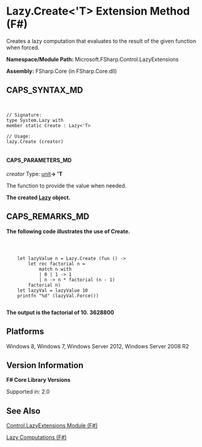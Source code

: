 # Lazy.Create<'T> Extension Method (F#)

Creates a lazy computation that evaluates to the result of the given function when forced.

**Namespace/Module Path:** Microsoft.FSharp.Control.LazyExtensions

**Assembly:** FSharp.Core (in FSharp.Core.dll)


## CAPS_SYNTAX_MD



```


// Signature:
type System.Lazy with
member static Create : Lazy<'T>

// Usage:
lazy.Create (creator)


```



#### CAPS_PARAMETERS_MD
*creator*
Type: [unit](http://msdn.microsoft.com/en-us/library/00b837c2-6c8a-483a-87d3-0479c64037a7)**-&gt; 'T**


The function to provide the value when needed.



**The created [Lazy](http://msdn.microsoft.com/en-us/library/b29d0af5-6efb-4a55-a278-2662a4ecc489) object.**
## CAPS_REMARKS_MD
**The following code illustrates the use of Create.**


```



    let lazyValue n = Lazy.Create (fun () ->
        let rec factorial n =
            match n with
            | 0 | 1 -> 1
            | n -> n * factorial (n - 1)
        factorial n)
    let lazyVal = lazyValue 10
    printfn "%d" (lazyVal.Force())


```



**The output is the factorial of 10.**
**3628800**
## Platforms
Windows 8, Windows 7, Windows Server 2012, Windows Server 2008 R2


## Version Information
**F# Core Library Versions**

Supported in: 2.0




## See Also
[Control.LazyExtensions Module &#40;F&#35;&#41;](Control.LazyExtensions+Module+%28F%23%29.md)

[Lazy Computations &#40;F&#35;&#41;](Lazy+Computations+%28F%23%29.md)

